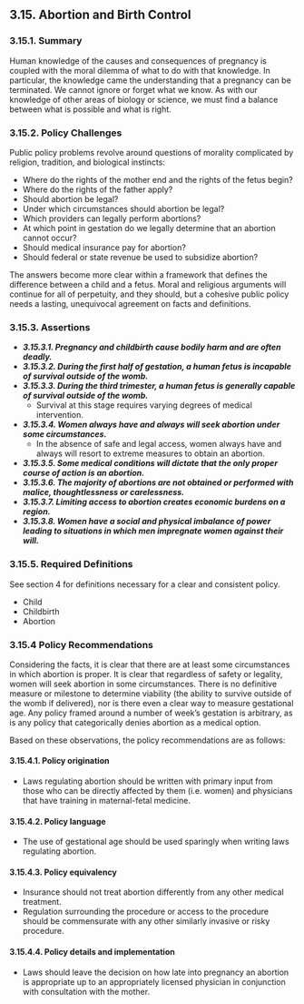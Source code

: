 ## 3.15.  Abortion and Birth Control

### 3.15.1.  Summary
Human knowledge of the causes and consequences of pregnancy is coupled with the moral dilemma of what to do with that knowledge.  In particular, the knowledge came the understanding that a pregnancy can be terminated.  We cannot ignore or forget what we know.  As with our knowledge of other areas of biology or science, we must find a balance between what is possible and what is right.

### 3.15.2.  Policy Challenges
Public policy problems revolve around questions of morality complicated by religion, tradition, and biological instincts:

- Where do the rights of the mother end and the rights of the fetus begin?
- Where do the rights of the father apply?
- Should abortion be legal?
- Under which circumstances should abortion be legal?
- Which providers can legally perform abortions?
- At which point in gestation do we legally determine that an abortion cannot occur?
- Should medical insurance pay for abortion?
- Should federal or state revenue be used to subsidize abortion?

The answers become more clear within a framework that defines the difference between a child and a fetus.  Moral and religious arguments will continue for all of perpetuity, and they should, but a cohesive public policy needs a lasting, unequivocal agreement on facts and definitions.

### 3.15.3. Assertions 

-  *__3.15.3.1. Pregnancy and childbirth cause bodily harm and are often deadly.__*
-  *__3.15.3.2. During the first half of gestation, a human fetus is incapable of survival outside of the womb.__*
-  *__3.15.3.3. During the third trimester, a human fetus is generally capable of survival outside of the womb.__* 
      -  Survival at this stage requires varying degrees of medical intervention.
-  *__3.15.3.4. Women always have and always will seek abortion under some circumstances.__*
      - In the absence of safe and legal access, women always have and always will resort to extreme measures to obtain an abortion.
-  *__3.15.3.5. Some medical conditions will dictate that the only proper course of action is an abortion.__*
-  *__3.15.3.6. The majority of abortions are not obtained or performed with malice, thoughtlessness or carelessness.__*
-  *__3.15.3.7. Limiting access to abortion creates economic burdens on a region.__*
-  *__3.15.3.8. Women have a social and physical imbalance of power leading to situations in which men impregnate women against their will.__*

### 3.15.5. Required Definitions
See section 4 for definitions necessary for a clear and consistent policy.

- Child
- Childbirth
- Abortion


### 3.15.4  Policy Recommendations
Considering the facts, it is clear that there are at least some circumstances in which abortion is proper.  It is clear that regardless of safety or legality, women will seek abortion in some circumstances.  There is no definitive measure or milestone to determine viability (the ability to survive outside of the womb if delivered), nor is there even a clear way to measure gestational age.  Any policy framed around a number of week’s gestation is arbitrary, as is any policy that categorically denies abortion as a medical option.

Based on these observations, the policy recommendations are as follows:

#### 3.15.4.1. Policy origination
- Laws regulating abortion should be written with primary input from those who can be directly affected by them (i.e. women) and physicians that have training in maternal-fetal medicine.

#### 3.15.4.2. Policy language
- The use of gestational age should be used sparingly when writing laws regulating abortion.

#### 3.15.4.3. Policy equivalency
- Insurance should not treat abortion differently from any other medical treatment.
- Regulation surrounding the procedure or access to the procedure should be commensurate with any other similarly invasive or risky procedure.

#### 3.15.4.4. Policy details and implementation
- Laws should leave the decision on how late into pregnancy an abortion is appropriate up to an appropriately licensed physician in conjunction with consultation with the mother.

